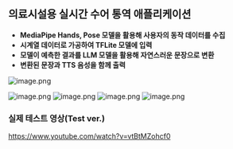 ## 의료시설용 실시간 수어 통역 애플리케이션

- **MediaPipe Hands, Pose 모델을 활용해 사용자의 동작 데이터를 수집**
- **시계열 데이터로 가공하여 TFLite 모델에 입력**
- **모델이 예측한 결과를 LLM 모델을 활용해 자연스러운 문장으로 변환**
- **변환된 문장과 TTS 음성을 함께 출력**

![image.png](https://prod-files-secure.s3.us-west-2.amazonaws.com/4a4a3faa-c8d1-4bc1-9d6d-0186a9886ac5/0c2b4459-13da-4555-9206-fb5eeb30161a/image.png)

![image.png](https://prod-files-secure.s3.us-west-2.amazonaws.com/4a4a3faa-c8d1-4bc1-9d6d-0186a9886ac5/a2aea23f-d2f1-448d-a224-8a786af980ef/image.png)
![image.png](https://prod-files-secure.s3.us-west-2.amazonaws.com/4a4a3faa-c8d1-4bc1-9d6d-0186a9886ac5/1f012260-48d7-41ff-8da6-affe44e7e699/image.png)
![image.png](https://prod-files-secure.s3.us-west-2.amazonaws.com/4a4a3faa-c8d1-4bc1-9d6d-0186a9886ac5/72ca97fd-4a6f-4862-9bb5-a26468425aec/image.png)
![image.png](https://prod-files-secure.s3.us-west-2.amazonaws.com/4a4a3faa-c8d1-4bc1-9d6d-0186a9886ac5/72761750-2cb9-41f8-8b86-3722751c1000/image.png)

### 실제 테스트 영상(Test ver.)
https://www.youtube.com/watch?v=vtBtMZohcf0
